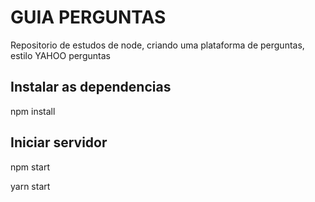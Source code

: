 # GUIA PERGUNTAS

Repositorio de estudos de node, criando uma plataforma de perguntas, estilo YAHOO perguntas

## Instalar as dependencias

npm install

## Iniciar servidor

npm start


yarn start
